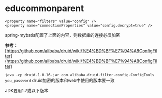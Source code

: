 # educommonparent

```
<property name="filters" value="config" />
<property name="connectionProperties" value="config.decrypt=true" />
```
spring-mybatis配置了上面的内容，则数据库的连接必须加密

**参考：**[https://github.com/alibaba/druid/wiki/%E4%BD%BF%E7%94%A8ConfigFilter](https://github.com/alibaba/druid/wiki/%E4%BD%BF%E7%94%A8ConfigFilter)

`java -cp druid-1.0.16.jar com.alibaba.druid.filter.config.ConfigTools you_password`
druid加密的版本和web中使用的版本要一致

JDK要用1.7或以下版本
